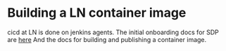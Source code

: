 # Building a LN container image

cicd at LN is done on jenkins agents. The initial onboarding docs for SDP are [here](https://backstage.lexisnexis.dev/catalog/default/component/standard-jenkins-library/docs/polished/getting-started/access-to-sdp-jenkins/) 
And the docs for building and publishing a container image.
